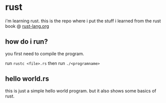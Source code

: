 # rust
i'm learning rust. this is the repo where i put the stuff i learned from the rust book @ [rust-lang.org](https://doc.rust-lang.org/book)

## how do i run?
you first need to compile the program. 

run `rustc <file>.rs` then run `./<programname>`

## hello world.rs
this is just a simple hello world program. but it also shows some basics of rust.
